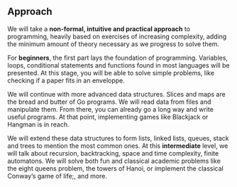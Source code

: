 ## Approach

We will take a **non-formal, intuitive and practical approach** to programming, heavily based on exercises of increasing complexity, adding the minimum amount of theory necessary as we progress to solve them.

For **beginners**, the first part lays the foundation of programming. Variables, loops, conditional statements and functions found in most languages will be presented. At this stage, you will be able to solve simple problems, like checking if a paper fits in an enveloppe.

We will continue with more advanced data structures. Slices and maps are the bread and butter of Go programs. We will read data from files and manipulate them. From there, you can already go a long way and write useful programs. At that point, implementing games like Blackjack or Hangman is in reach.

We will extend these data structures to form lists, linked lists, queues, stack and trees to mention the most common ones. At this  **intermediate** level, we will talk about recursion, backtracking, space and time complexity, finite automatons. We will solve both fun and classical academic problems like the eight queens problem, the towers of Hanoi, or implement the classical Conway’s game of life;, and more.
